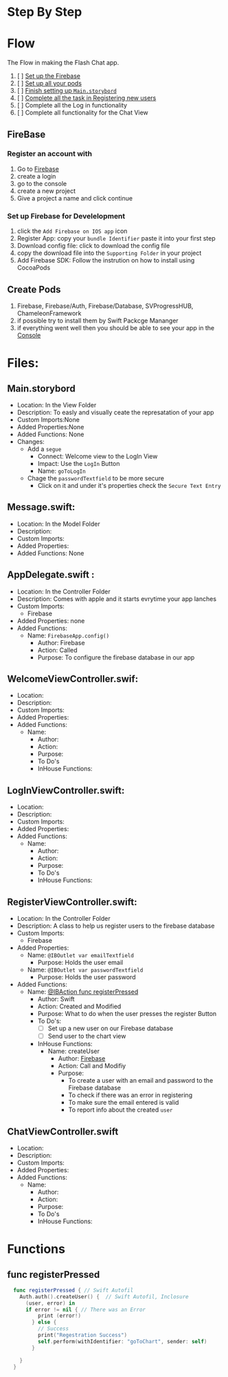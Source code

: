 # Step By Step

# Flow
The Flow in making the Flash Chat app.
1. [ ] [Set up the Firebase](#firebase)
1. [ ] [Set up all your pods](#pods)
1. [ ] [Finish setting up `Main.storybord`](#main)
1. [ ] [Complete all the task in Registering new users](#register)
1. [ ] Complete all the  Log in functionality
1. [ ] Complete all functionality for the Chat View

## <a name="firebase"></a> FireBase
### Register an account with
1. Go to [Firebase](https://firebase.google.com/)
1. create a login
1. go to the console
1. create a new project
1. Give a project a name and click continue

### Set up Firebase for Develelopment
1. click the `Add Firebase on IOS app` icon
1. Register App: copy your `bundle Identifier` paste it into your first step
1. Download config file: click to download the config file
1. copy the download file into the `Supporting Folder` in your project
1. Add Firebase SDK: Follow the instrution on how to install using CocoaPods

## <a name ="pods"></a> Create Pods
1. Firebase, Firebase/Auth, Firebase/Database, SVProgressHUB, ChameleonFramework
1. if possible try to install them by Swift Packcge Mananger
1. if everything went well then you should be able to see your app in the [Console](https://console.firebase.google.com/project/flash-chat-6c7ed/overview)

# Files:
## <a name = "main" ></a> Main.storybord
* Location: In the View Folder
* Description: To easly and visually ceate the represatation of your app
* Custom Imports:None
* Added Properties:None
* Added Functions: None
* Changes:
  * Add a `segue`
      * Connect: Welcome view to the LogIn View
      * Impact: Use the `LogIn` Button
      * Name: `goToLogIn`
  * Chage the `passwordTextfield` to be more secure
      * Click on it and under it's properties check the `Secure Text Entry`

## Message.swift:
* Location: In the Model Folder
* Description:
* Custom Imports:
* Added Properties:
* Added Functions: None


## AppDelegate.swift :
* Location: In the Controller Folder
* Description: Comes with apple and it starts evrytime your app lanches
* Custom Imports:
  * Firebase
* Added Properties: none
* Added Functions:
  * Name: `FirebaseApp.config()`
    * Author: Firebase
    * Action: Called
    * Purpose: To configure the firebase database in our app

## WelcomeViewController.swif:
* Location:
* Description:
* Custom Imports:
* Added Properties:
* Added Functions:
  * Name:
    * Author:
    * Action:
    * Purpose:
    * To Do's
    * InHouse Functions:

## LogInViewController.swift:
* Location:
* Description:
* Custom Imports:
* Added Properties:
* Added Functions:
  * Name:
    * Author:
    * Action:
    * Purpose:
    * To Do's
    * InHouse Functions:

## <a name = "register" ></a> RegisterViewController.swift:
* Location: In the Controller Folder
* Description: A class to help us register users to the firebase database
* Custom Imports:
  * Firebase
* Added Properties:
  * Name: `@IBOutlet var emailTextfield`
      * Purpose: Holds the user email
  * Name: `@IBOutlet var passwordTextfield`
      * Purpose: Holds the user password
* Added Functions:
  * Name: [@IBAction func registerPressed](#registerPressed)
      * Author: Swift
      * Action: Created and Modified
      * Purpose: What to do when the user presses the register Button
      * To Do's:
        * [ ] Set up a new user on our Firebase database
        * [ ] Send user to the chart view
      * InHouse Functions:
          * Name: createUser
            * Author: [Firebase](https://firebase.google.com/docs/auth/ios/password-auth)
            * Action: Call and Modifiy
            * Purpose:
                * To create a user with an email and password to the Firebase database
                * To check if there was an error in registering
                * To make sure the email entered is valid
                * To report info about the created `user`

## ChatViewController.swift
* Location:
* Description:
* Custom Imports:
* Added Properties:
* Added Functions:
  * Name:
    * Author:
    * Action:
    * Purpose:
    * To Do's
    * InHouse Functions:

# Functions
## <a name="registerPressed"> </a> func registerPressed
```swift
  func registerPressed { // Swift Autofil
    Auth.auth().createUser() {  // Swift Autofil, Inclosure
      (user, error) in
      if error != nil { // There was an Error
          print (error!)
        } else {
          // Success
          print("Regestration Success")
          self.perform(withIdentifier: "goToChart", sender: self)
        }

    }
  }
```
